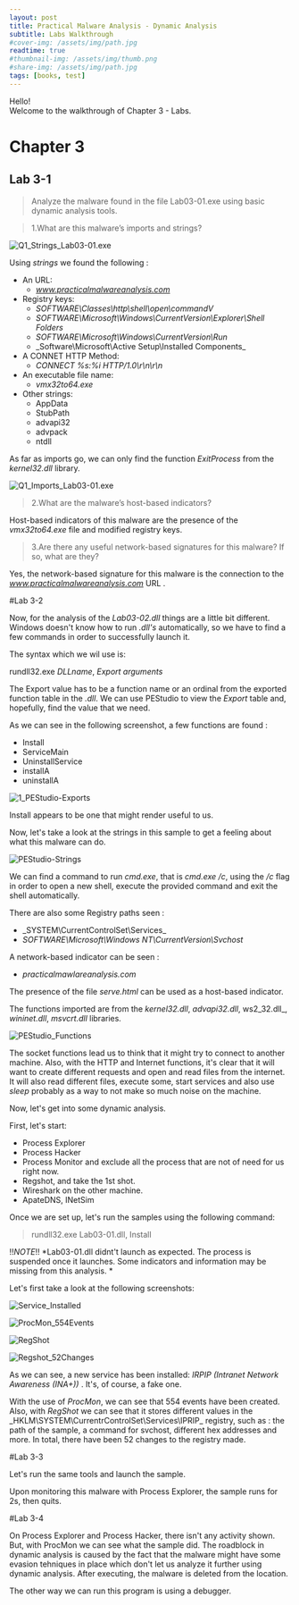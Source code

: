 ```yaml
---
layout: post
title: Practical Malware Analysis - Dynamic Analysis
subtitle: Labs Walkthrough
#cover-img: /assets/img/path.jpg
readtime: true
#thumbnail-img: /assets/img/thumb.png
#share-img: /assets/img/path.jpg
tags: [books, test]
---
```


Hello!  
Welcome to the walkthrough of Chapter 3 - Labs.

# Chapter 3

## Lab 3-1

> Analyze the malware found in the file Lab03-01.exe using basic dynamic analysis
tools.  

> 1.What are this malware’s imports and strings?

![Q1_Strings_Lab03-01.exe][Q1_Strings_Lab03-01.exe]

Using _strings_ we found the following : 
- An URL:
  - _www.practicalmalwareanalysis.com_
- Registry keys:
  - _SOFTWARE\Classes\http\shell\open\commandV_
  - _SOFTWARE\Microsoft\Windows\CurrentVersion\Explorer\Shell Folders_
  - _SOFTWARE\Microsoft\Windows\CurrentVersion\Run_
  - _Software\Microsoft\Active Setup\Installed Components\_
- A CONNET HTTP Method:
  - _CONNECT %s:%i HTTP/1.0\r\n\r\n_
- An executable file name:
  -  _vmx32to64.exe_
- Other strings: 
  - AppData
  - StubPath
  - advapi32
  - advpack
  - ntdll


As far as imports go, we can only find the function _ExitProcess_ from the _kernel32.dll_ library.

![Q1_Imports_Lab03-01.exe][Q1_Imports_Lab03-01.exe]

> 2.What are the malware’s host-based indicators?

Host-based indicators of this malware are the presence of the _vmx32to64.exe_ file and modified registry keys.


> 3.Are there any useful network-based signatures for this malware? If so,
what are they?

Yes, the network-based signature for this malware is the connection to the _www.practicalmalwareanalysis.com_ URL .

#Lab 3-2

Now, for the analysis of the _Lab03-02.dll_ things are a little bit different. Windows doesn't know how to run _.dll's_ automatically, so we have to find a few commands in order to successfully launch it.  

The syntax which we wil use is:

rundll32.exe _DLLname_, _Export arguments_

The Export value has to be a function name or an ordinal from the exported function table in the _.dll_. We can use PEStudio to view the _Export_ table and, hopefully, find the value that we need. 

As we can see in the following screenshot, a few functions are found :
- Install
- ServiceMain
- UninstallService
- installA
- uninstallA

![1_PEStudio-Exports][1_PEStudio-Exports]

Install appears to be one that might render useful to us.

Now, let's take a look at the strings in this sample to get a feeling about what this malware can do.

![PEStudio-Strings](/assets/img/Chapter3/Lab03-02.dll/2_PEStudio-Strings.png)


We can find a command to run _cmd.exe_, that is _cmd.exe /c_, using the _/c_ flag in order to open a new shell, execute the provided command and exit the shell automatically.

There are also some Registry paths seen :
- _SYSTEM\CurrentControlSet\Services\_
- _SOFTWARE\Microsoft\Windows NT\CurrentVersion\Svchost_

A network-based indicator can be seen : 
- _practicalmawlareanalysis.com_

The presence of the file _serve.html_ can be used as a host-based indicator.  

The functions imported are from the _kernel32.dll_, _advapi32.dll_, ws2_32.dll_, _wininet.dll_, _msvcrt.dll_ libraries.

![PEStudio_Functions](/assets/img/Chapter3/Lab03-02.dll/3_PEStudio_Functions.png)

The socket functions lead us to think that it might try to connect to another machine. Also, with the HTTP and Internet functions, it's clear that it will want to create different requests and open and read files from the internet. 
It will also read different files, execute some, start services and also use _sleep_  probably as a way to not make so much noise on the machine.

Now, let's get into some dynamic analysis.

First, let's start:
- Process Explorer
- Process Hacker
- Process Monitor and exclude all the process that are not of need for us right now.
- Regshot, and take the 1st shot.
- Wireshark on the other machine.
- ApateDNS, INetSim

 Once we are set up, let's run the samples using the following command:

> rundll32.exe Lab03-01.dll, Install

!!*NOTE*!! *Lab03-01.dll didnt't launch as expected. The process is suspended once it launches. Some indicators and information may be missing from this analysis. *

Let's first take a look at the following screenshots:

![Service_Installed](/assets/img/Chapter3/Lab03-02.dll/44_Service_Installed.png)

![ProcMon_554Events](/assets/img/Chapter3/Lab03-02.dll/5_ProcMon_554Events.png)

![RegShot](/assets/img/Chapter3/Lab03-02.dll/6_1_RegShot.png)

![Regshot_52Changes](/assets/img/Chapter3/Lab03-02.dll/6_2_Regshot_52Changes.png)

As we can see, a new service has been installed: _IRPIP (Intranet Network Awareness (INA+))_ . It's, of course, a fake one. 

With the use of _ProcMon_, we can see that 554 events have been created. Also, with _RegShot_ we can see that it stores different values in the _HKLM\SYSTEM\CurrentrControlSet\Services\IPRIP\_ registry, such as : the path of the sample, a command for svchost, different hex addresses and more. In total, there have been 52 changes to the registry made.


#Lab 3-3

Let's run the same tools and launch the sample.

Upon monitoring this malware with Process Explorer, the sample runs for 2s, then quits. 

#Lab 3-4

On Process Explorer and Process Hacker, there isn't any activity shown. But, with ProcMon we can see what the sample did.
The roadblock in dynamic analysis is caused by the fact that the malware might have some evasion tehniques in place which don't let us analyze it further using dynamic analysis.
After executing, the malware is deleted from the location.


The other way we can run this program is using a debugger.

[Q1_Strings_Lab03-01.exe]:/assets/img/Chapter3/Lab3-1/Q1_Strings_Lab03-01.exe.png
[Q1_Imports_Lab03-01.exe]:/assets/img/Chapter3/Lab3-1/Q1_Imports_Lab03-01.exe.png 
[1_PEStudio-Exports]:/assets/img/Chapter3/Lab03-02.dll/1_PEStudio-Exports.png
[2_PEStudio-Strings.png]:/assets/img/Chapter3/Lab03-02.dll/2_PEStudio-Strings.png
[3_PEStudio_Functions.png]:/assets/img/Chapter3/Lab03-02.dll/3_PEStudio_Functions.png
[44_Service_Installed.png]:/assets/img/Chapter3/Lab03-02.dll/44_Service_Installed.png
[5_ProcMon_554Events.png]:/assets/img/Chapter3/Lab03-02.dll/5_ProcMon_554Events.png
[6_1_RegShot.png]:/assets/img/Chapter3/Lab03-02.dll/6_1_RegShot.png
[6_2_Regshot_52Changes.png]:/assets/img/Chapter3/Lab03-02.dll/6_2_Regshot_52Changes.png


